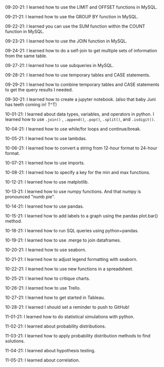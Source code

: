 09-20-21: I learned how to use the LIMIT and OFFSET functions in MySQL.

09-21-21: I learned how to use the GROUP BY function in MySQL.

09-22-21: I learned you can use the SUM function within the COUNT function in MySQL.

09-23-21: I learned how to use the JOIN function in MySQL.

09-24-21: I learned how to do a self-join to get multiple sets of information from the same table.

09-27-21: I learned how to use subqueries in MySQL.

09-28-21: I learned how to use temporary tables and CASE statements.

09-29-21: I learned how to combine temporary tables and CASE statements to get the query results I needed.

09-30-21: I learned how to create a jupyter notebook. (also that baby Juni has teeth coming in! T^T)

10-01-21: I learned about data types, variables, and operators in python. I learned how to use `.join()` , `.append()`, `.pop()`, `.split()`, and `.isdigit()`.

10-04-21: I learned how to use while/for loops and continue/break.

10-05-21: I learned how to use lambdas.

10-06-21: I learned how to convert a string from 12-hour format to 24-hour format.

10-07-21: I learned how to use imports.

10-08-21: I learned how to specify a key for the min and max functions.

10-12-21: I learned how to use matplotlib.

10-13-21: I learned how to use numpy functions. And that numpy is pronounced "numb pie".

10-14-21: I learned how to use pandas.

10-15-21: I learned how to add labels to a graph using the pandas plot.bar() method.

10-18-21: I learned how to run SQL queries using python+pandas.

10-19-21: I learned how to use .merge to join dataframes.

10-20-21: I learned how to use seaborn.

10-21-21: I learned how to adjust legend formatting with seaborn.

10-22-21: I learned how to use new functions in a spreadsheet.

10-25-21: I learned how to critique charts.

10-26-21: I learned how to use Trello.

10-27-21: I learned how to get started in Tableau.

10-28-21: I learned I should set a reminder to push to GitHub!

11-01-21: I learned how to do statistical simulations with python.

11-02-21: I learned about probability distributions.

11-03-21: I learned how to apply probability distribution methods to find solutions.

11-04-21: I learned about hypothesis testing.

11-05-21: I learned about correlation.